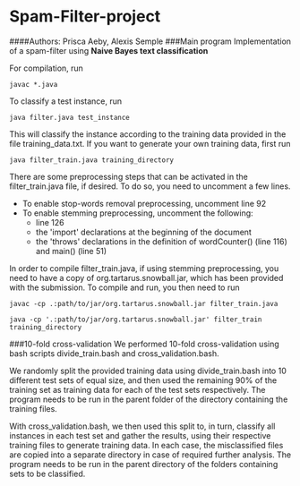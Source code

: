 Spam-Filter-project
===================
####Authors: Prisca Aeby, Alexis Semple
###Main program
Implementation of a spam-filter using **Naive Bayes text classification**

For compilation, run

    javac *.java

To classify a test instance, run

    java filter.java test_instance

This will classify the instance according to the training data provided in the file training_data.txt. If you want to generate your own training data, first run

    java filter_train.java training_directory

There are some preprocessing steps that can be activated in the filter_train.java file, if desired. To do so, you need to uncomment a few lines.
- To enable stop-words removal preprocessing, uncomment line 92
- To enable stemming preprocessing, uncomment the following:
  - line 126
  - the 'import' declarations at the beginning of the document
  - the 'throws' declarations in the definition of wordCounter() (line 116) and main() (line 51)

In order to compile filter_train.java, if using stemming preprocessing, you need to have a copy of org.tartarus.snowball.jar, which has been provided with the submission. To compile and run, you then need to run

    javac -cp .:path/to/jar/org.tartarus.snowball.jar filter_train.java

    java -cp '.:path/to/jar/org.tartarus.snowball.jar' filter_train training_directory

###10-fold cross-validation
We performed 10-fold cross-validation using bash scripts divide_train.bash and cross_validation.bash.

We randomly split the provided training data using divide_train.bash into 10 different test sets of equal size, and then used the remaining 90% of the training set as training data for each of the test sets respectively. The program needs to be run in the parent folder of the directory containing the training files.

With cross_validation.bash, we then used this split to, in turn, classify all instances in each test set and gather the results, using their respective training files to generate training data. In each case, the misclassified files are copied into a separate directory in case of required further analysis. The program needs to be run in the parent directory of the folders containing sets to be classified.
